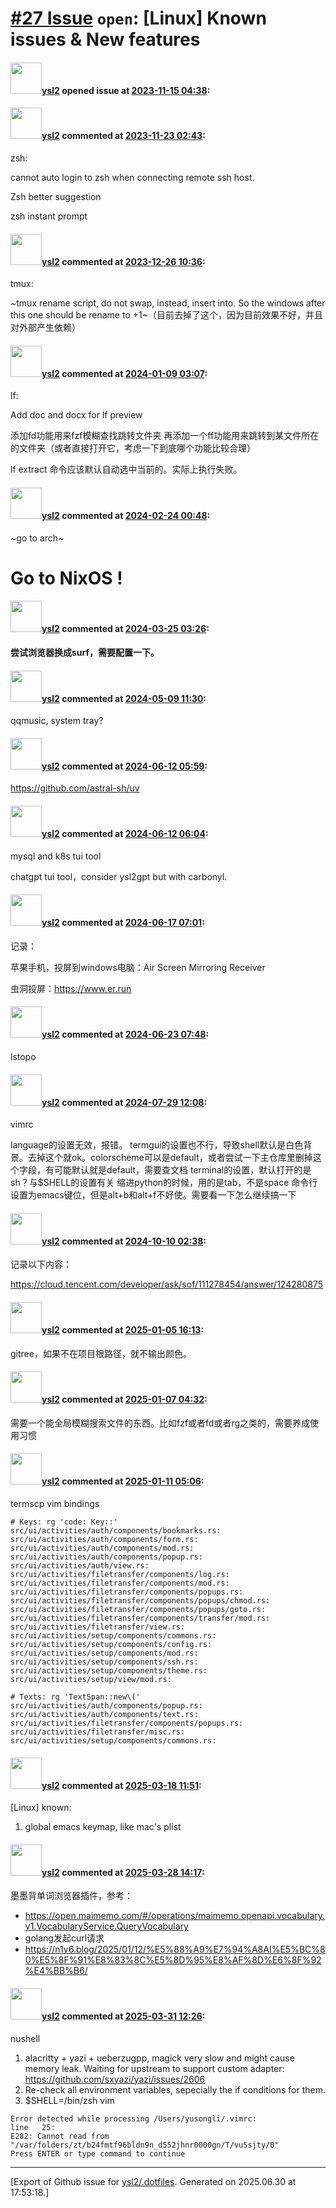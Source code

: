 # [\#27 Issue](https://github.com/ysl2/.dotfiles/issues/27) `open`: [Linux] Known issues & New features

#### <img src="https://avatars.githubusercontent.com/u/39717545?u=3a56d7b47e1688f70c83e440ba0835f8d24c43e3&v=4" width="50">[ysl2](https://github.com/ysl2) opened issue at [2023-11-15 04:38](https://github.com/ysl2/.dotfiles/issues/27):



#### <img src="https://avatars.githubusercontent.com/u/39717545?u=3a56d7b47e1688f70c83e440ba0835f8d24c43e3&v=4" width="50">[ysl2](https://github.com/ysl2) commented at [2023-11-23 02:43](https://github.com/ysl2/.dotfiles/issues/27#issuecomment-1823758712):

zsh:

cannot auto login to zsh when connecting remote ssh host.

Zsh better suggestion 

zsh instant prompt

#### <img src="https://avatars.githubusercontent.com/u/39717545?u=3a56d7b47e1688f70c83e440ba0835f8d24c43e3&v=4" width="50">[ysl2](https://github.com/ysl2) commented at [2023-12-26 10:36](https://github.com/ysl2/.dotfiles/issues/27#issuecomment-1869446446):

tmux:

~tmux rename script, do not swap, instead, insert into. So the windows after this one should be rename to +1~（目前去掉了这个，因为目前效果不好，并且对外部产生依赖）

#### <img src="https://avatars.githubusercontent.com/u/39717545?u=3a56d7b47e1688f70c83e440ba0835f8d24c43e3&v=4" width="50">[ysl2](https://github.com/ysl2) commented at [2024-01-09 03:07](https://github.com/ysl2/.dotfiles/issues/27#issuecomment-1882291920):

lf:

Add doc and docx for lf preview

添加fd功能用来fzf模糊查找跳转文件夹
再添加一个ff功能用来跳转到某文件所在的文件夹（或者直接打开它，考虑一下到底哪个功能比较合理）

lf extract 命令应该默认自动选中当前的。实际上执行失败。

#### <img src="https://avatars.githubusercontent.com/u/39717545?u=3a56d7b47e1688f70c83e440ba0835f8d24c43e3&v=4" width="50">[ysl2](https://github.com/ysl2) commented at [2024-02-24 00:48](https://github.com/ysl2/.dotfiles/issues/27#issuecomment-1962183208):

~go to arch~

# Go to NixOS !

#### <img src="https://avatars.githubusercontent.com/u/39717545?u=3a56d7b47e1688f70c83e440ba0835f8d24c43e3&v=4" width="50">[ysl2](https://github.com/ysl2) commented at [2024-03-25 03:26](https://github.com/ysl2/.dotfiles/issues/27#issuecomment-2017142973):

**尝试浏览器换成surf，需要配置一下。**

#### <img src="https://avatars.githubusercontent.com/u/39717545?u=3a56d7b47e1688f70c83e440ba0835f8d24c43e3&v=4" width="50">[ysl2](https://github.com/ysl2) commented at [2024-05-09 11:30](https://github.com/ysl2/.dotfiles/issues/27#issuecomment-2102487884):

qqmusic, system tray?

#### <img src="https://avatars.githubusercontent.com/u/39717545?u=3a56d7b47e1688f70c83e440ba0835f8d24c43e3&v=4" width="50">[ysl2](https://github.com/ysl2) commented at [2024-06-12 05:59](https://github.com/ysl2/.dotfiles/issues/27#issuecomment-2162167430):

https://github.com/astral-sh/uv

#### <img src="https://avatars.githubusercontent.com/u/39717545?u=3a56d7b47e1688f70c83e440ba0835f8d24c43e3&v=4" width="50">[ysl2](https://github.com/ysl2) commented at [2024-06-12 06:04](https://github.com/ysl2/.dotfiles/issues/27#issuecomment-2162172458):

mysql and k8s tui tool

chatgpt tui tool，consider ysl2gpt but with carbonyl.

#### <img src="https://avatars.githubusercontent.com/u/39717545?u=3a56d7b47e1688f70c83e440ba0835f8d24c43e3&v=4" width="50">[ysl2](https://github.com/ysl2) commented at [2024-06-17 07:01](https://github.com/ysl2/.dotfiles/issues/27#issuecomment-2172449311):

记录：

苹果手机，投屏到windows电脑：Air Screen Mirroring Receiver

虫洞投屏：https://www.er.run

#### <img src="https://avatars.githubusercontent.com/u/39717545?u=3a56d7b47e1688f70c83e440ba0835f8d24c43e3&v=4" width="50">[ysl2](https://github.com/ysl2) commented at [2024-06-23 07:48](https://github.com/ysl2/.dotfiles/issues/27#issuecomment-2184827076):

lstopo

#### <img src="https://avatars.githubusercontent.com/u/39717545?u=3a56d7b47e1688f70c83e440ba0835f8d24c43e3&v=4" width="50">[ysl2](https://github.com/ysl2) commented at [2024-07-29 12:08](https://github.com/ysl2/.dotfiles/issues/27#issuecomment-2255759204):

vimrc

language的设置无效，报错。
termgui的设置也不行，导致shell默认是白色背景。去掉这个就ok。colorscheme可以是default，或者尝试一下主仓库里删掉这个字段，有可能默认就是default，需要查文档
terminal的设置，默认打开的是sh？与$SHELL的设置有关
缩进python的时候，用的是tab，不是space
命令行设置为emacs键位，但是alt+b和alt+f不好使。需要看一下怎么继续搞一下

#### <img src="https://avatars.githubusercontent.com/u/39717545?u=3a56d7b47e1688f70c83e440ba0835f8d24c43e3&v=4" width="50">[ysl2](https://github.com/ysl2) commented at [2024-10-10 02:38](https://github.com/ysl2/.dotfiles/issues/27#issuecomment-2403821273):

记录以下内容：

https://cloud.tencent.com/developer/ask/sof/111278454/answer/124280875

#### <img src="https://avatars.githubusercontent.com/u/39717545?u=3a56d7b47e1688f70c83e440ba0835f8d24c43e3&v=4" width="50">[ysl2](https://github.com/ysl2) commented at [2025-01-05 16:13](https://github.com/ysl2/.dotfiles/issues/27#issuecomment-2571676293):

gitree，如果不在项目根路径，就不输出颜色。

#### <img src="https://avatars.githubusercontent.com/u/39717545?u=3a56d7b47e1688f70c83e440ba0835f8d24c43e3&v=4" width="50">[ysl2](https://github.com/ysl2) commented at [2025-01-07 04:32](https://github.com/ysl2/.dotfiles/issues/27#issuecomment-2574373373):

需要一个能全局模糊搜索文件的东西。比如fzf或者fd或者rg之类的，需要养成使用习惯

#### <img src="https://avatars.githubusercontent.com/u/39717545?u=3a56d7b47e1688f70c83e440ba0835f8d24c43e3&v=4" width="50">[ysl2](https://github.com/ysl2) commented at [2025-01-11 05:06](https://github.com/ysl2/.dotfiles/issues/27#issuecomment-2585072920):

termscp vim bindings

```
# Keys: rg 'code: Key::'
src/ui/activities/auth/components/bookmarks.rs:
src/ui/activities/auth/components/form.rs:
src/ui/activities/auth/components/mod.rs:
src/ui/activities/auth/components/popup.rs:
src/ui/activities/auth/view.rs:
src/ui/activities/filetransfer/components/log.rs:
src/ui/activities/filetransfer/components/mod.rs:
src/ui/activities/filetransfer/components/popups.rs:
src/ui/activities/filetransfer/components/popups/chmod.rs:
src/ui/activities/filetransfer/components/popups/goto.rs:
src/ui/activities/filetransfer/components/transfer/mod.rs:
src/ui/activities/filetransfer/view.rs:
src/ui/activities/setup/components/commons.rs:
src/ui/activities/setup/components/config.rs:
src/ui/activities/setup/components/mod.rs:
src/ui/activities/setup/components/ssh.rs:
src/ui/activities/setup/components/theme.rs:
src/ui/activities/setup/view/mod.rs:

# Texts: rg 'TextSpan::new\('
src/ui/activities/auth/components/popup.rs:
src/ui/activities/auth/components/text.rs:
src/ui/activities/filetransfer/components/popups.rs:
src/ui/activities/filetransfer/misc.rs:
src/ui/activities/setup/components/commons.rs:

```

#### <img src="https://avatars.githubusercontent.com/u/39717545?u=3a56d7b47e1688f70c83e440ba0835f8d24c43e3&v=4" width="50">[ysl2](https://github.com/ysl2) commented at [2025-03-18 11:51](https://github.com/ysl2/.dotfiles/issues/27#issuecomment-2732937176):

[Linux] known:
1. global emacs keymap, like mac's plist

#### <img src="https://avatars.githubusercontent.com/u/39717545?u=3a56d7b47e1688f70c83e440ba0835f8d24c43e3&v=4" width="50">[ysl2](https://github.com/ysl2) commented at [2025-03-28 14:17](https://github.com/ysl2/.dotfiles/issues/27#issuecomment-2761498891):

墨墨背单词浏览器插件，参考：
- https://open.maimemo.com/#/operations/maimemo.openapi.vocabulary.v1.VocabularyService.QueryVocabulary
- golang发起curl请求
- https://n1v6.blog/2025/01/12/%E5%88%A9%E7%94%A8AI%E5%BC%80%E5%8F%91%E8%83%8C%E5%8D%95%E8%AF%8D%E6%8F%92%E4%BB%B6/

#### <img src="https://avatars.githubusercontent.com/u/39717545?u=3a56d7b47e1688f70c83e440ba0835f8d24c43e3&v=4" width="50">[ysl2](https://github.com/ysl2) commented at [2025-03-31 12:26](https://github.com/ysl2/.dotfiles/issues/27#issuecomment-2766069890):

nushell

1. alacritty + yazi + ueberzugpp, magick very slow and might cause memory leak. Waiting for upstream to support custom adapter: https://github.com/sxyazi/yazi/issues/2606
2. Re-check all environment variables, sepecially the if conditions for them.
3. $SHELL=/bin/zsh vim

```
Error detected while processing /Users/yusongli/.vimrc:
line   25:
E282: Cannot read from "/var/folders/zt/b24fmtf96bldn9n_d552jhnr0000gn/T/vuSsjty/0"
Press ENTER or type command to continue
```


-------------------------------------------------------------------------------



[Export of Github issue for [ysl2/.dotfiles](https://github.com/ysl2/.dotfiles). Generated on 2025.06.30 at 17:53:18.]

